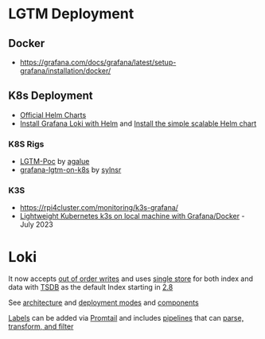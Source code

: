 
# LGTM Deployment

## Docker 
- https://grafana.com/docs/grafana/latest/setup-grafana/installation/docker/

## K8s Deployment
- [Official Helm Charts](https://grafana.com/docs/helm-charts/) 
- [Install Grafana Loki with Helm](https://grafana.com/docs/loki/latest/setup/install/helm/)  and [Install the simple scalable Helm chart](https://grafana.com/docs/loki/latest/setup/install/helm/install-scalable/) 

### K8S Rigs

- [LGTM-Poc](https://github.com/agalue/LGTM-PoC) by [agalue](https://github.com/agalue)
- [grafana-lgtm-on-k8s](https://github.com/sylnsr/grafana-lgtm-on-k8s) by [sylnsr](https://github.com/sylnsr)

### K3S
- https://rpi4cluster.com/monitoring/k3s-grafana/
- [Lightweight Kubernetes k3s on local machine with Grafana/Docker](https://kondlawork.medium.com/lightweight-kubernetes-k3s-on-local-machine-with-grafana-docker-5f5f8b514dfa) - July 2023

# Loki
It now accepts [out of order writes](https://grafana.com/docs/loki/latest/configure/#accept-out-of-order-writes) and uses [single store](https://grafana.com/docs/loki/latest/storage/#single-store) for both index and data with [TSDB](https://grafana.com/docs/loki/latest/operations/storage/tsdb/) as the default Index starting in [2.8](https://grafana.com/docs/loki/latest/release-notes/v2-8/)

See [architecture](https://grafana.com/docs/loki/latest/get-started/architecture/) and [deployment modes](https://grafana.com/docs/loki/latest/get-started/deployment-modes/#simple-scalable)  and [components](https://grafana.com/docs/loki/latest/get-started/components/)

[Labels](https://grafana.com/docs/loki/latest/get-started/labels/bp-labels/) can be added via [Promtail](https://grafana.com/docs/loki/latest/send-data/promtail/) and includes [pipelines](https://grafana.com/docs/loki/latest/send-data/promtail/pipelines/) that can [parse, transform, and filter](https://grafana.com/docs/loki/latest/send-data/promtail/stages/#prometheus-pipeline-stages)

